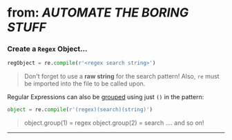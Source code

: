 # from: *AUTOMATE THE BORING STUFF*

### Create a `Regex` Object...

```python
regObject = re.compile(r'<regex search string>')
```
> Don't forget to use a **raw string** for the search pattern! Also, `re` must be imported into the file to be called upon.

Regular Expressions can also be <u>grouped</u> using just `()` in the pattern:
```python
object = re.compile(r'(regex)(search)(string)')
```
> object.group(1) = regex
> object.group(2) = search
> .... and so on!
---
